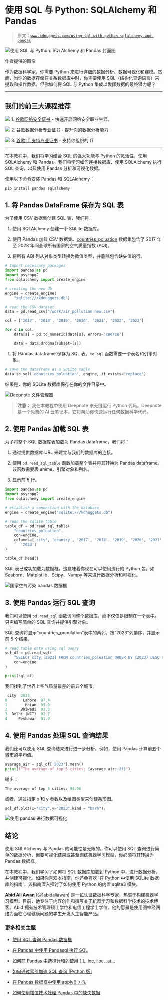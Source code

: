 # 使用 SQL 与 Python: SQLAlchemy 和 Pandas

> 原文：[`www.kdnuggets.com/using-sql-with-python-sqlalchemy-and-pandas`](https://www.kdnuggets.com/using-sql-with-python-sqlalchemy-and-pandas)

![使用 SQL 与 Python: SQLAlchemy 和 Pandas 封面图](img/514e8ddb11081ab64e092520e5706977.png)

作者提供的图像

作为数据科学家，你需要 Python 来进行详细的数据分析、数据可视化和建模。然而，当你的数据存储在关系数据库中时，你需要使用 SQL（结构化查询语言）来提取和操作数据。但你如何将 SQL 与 Python 集成以发挥数据的最终潜力呢？

* * *

## 我们的前三大课程推荐

![](img/0244c01ba9267c002ef39d4907e0b8fb.png) 1\. [谷歌网络安全证书](https://www.kdnuggets.com/google-cybersecurity) - 快速开启网络安全职业生涯。

![](img/e225c49c3c91745821c8c0368bf04711.png) 2\. [谷歌数据分析专业证书](https://www.kdnuggets.com/google-data-analytics) - 提升你的数据分析能力

![](img/0244c01ba9267c002ef39d4907e0b8fb.png) 3\. [谷歌 IT 支持专业证书](https://www.kdnuggets.com/google-itsupport) - 支持你组织的 IT

* * *

在本教程中，我们将学习结合 SQL 的强大功能与 Python 的灵活性，使用 SQLAlchemy 和 Pandas。我们将学习如何连接数据库、使用 SQLAlchemy 执行 SQL 查询，以及使用 Pandas 分析和可视化数据。

使用以下命令安装 Pandas 和 SQLAlchemy：

```py
pip install pandas sqlalchemy
```

## 1\. 将 Pandas DataFrame 保存为 SQL 表

为了使用 CSV 数据集创建 SQL 表，我们将：

1.  使用 SQLAlchemy 创建一个 SQLite 数据库。

1.  使用 Pandas 加载 CSV 数据集。[countries_poluation](https://www.kaggle.com/datasets/willianoliveiragibin/countries-poluation) 数据集包含了 2017 年至 2023 年间全球所有国家的空气质量指数 (AQI)。

1.  将所有 AQI 列从对象类型转换为数值类型，并删除包含缺失值的行。

```py
# Import necessary packages
import pandas as pd
import psycopg2
from sqlalchemy import create_engine

# creating the new db
engine = create_engine(
    "sqlite:///kdnuggets.db")

# read the CSV dataset
data = pd.read_csv("/work/air_pollution new.csv")

col = ['2017', '2018', '2019', '2020', '2021', '2022', '2023']

for s in col:
    data[s] = pd.to_numeric(data[s], errors='coerce')

    data = data.dropna(subset=[s])
```

1.  将 Pandas dataframe 保存为 SQL 表。`to_sql` 函数需要一个表名和引擎对象。

```py
# save the dataframe as a SQLite table
data.to_sql('countries_poluation', engine, if_exists='replace')
```

结果是，你的 SQLite 数据库保存在你的文件目录中。

![Deepnote 文件管理器](img/421fd28094b44ace698fb0faef8e6223.png)

> **注意：** 我在本教程中使用 Deepnote 来无缝运行 Python 代码。Deepnote 是一个免费的 AI 云笔记本，它将帮助你快速运行任何数据科学代码。

## 2\. 使用 Pandas 加载 SQL 表

为了将整个 SQL 数据库表加载为 Pandas dataframe，我们将：

1.  通过提供数据库 URL 来建立与我们的数据库的连接。

1.  使用 `pd.read_sql_table` 函数加载整个表并将其转换为 Pandas dataframe。该函数需要表 anime、引擎对象和列名。

1.  显示前 5 行。

```py
import pandas as pd
import psycopg2
from sqlalchemy import create_engine

# establish a connection with the database
engine = create_engine("sqlite:///kdnuggets.db")

# read the sqlite table
table_df = pd.read_sql_table(
    "countries_poluation",
    con=engine,
    columns=['city', 'country', '2017', '2018', '2019', '2020', '2021', '2022',
       '2023']
)

table_df.head()
```

SQL 表已成功加载为数据框。这意味着你现在可以使用流行的 Python 包，如 Seaborn、Matplotlib、Scipy、Numpy 等来进行数据分析和可视化。

![国家空气污染 pandas 数据框](img/334a7809a6841a54b9db56493b4f5a3e.png)

## 3\. 使用 Pandas 运行 SQL 查询

我们可以使用 `pd.read_sql` 函数访问整个数据库，而不仅仅是限制在一个表中。只需编写简单的 SQL 查询并提供引擎对象。

SQL 查询将显示“countries_population”表中的两列，按“2023”列排序，并显示前 5 个结果。

```py
# read table data using sql query
sql_df = pd.read_sql(
    "SELECT city,[2023] FROM countries_poluation ORDER BY [2023] DESC LIMIT 5",
    con=engine
)

print(sql_df)
```

我们找到了世界上空气质量最差的前五个城市。

```py
 city  2023
0       Lahore  97.4
1        Hotan  95.0
2      Bhiwadi  93.3
3  Delhi (NCT)  92.7
4     Peshawar  91.9
```

## 4\. 使用 Pandas 处理 SQL 查询结果

我们还可以使用 SQL 查询结果进行进一步分析。例如，使用 Pandas 计算前五个城市的平均值。

```py
average_air = sql_df['2023'].mean()
print(f"The average of top 5 cities: {average_air:.2f}")
```

输出：

```py
The average of top 5 cities: 94.06
```

或者，通过指定 x 和 y 参数以及绘图类型来创建条形图。

```py
sql_df.plot(x="city",y="2023",kind = "barh");
```

![使用 pandas 进行数据可视化](img/641625a7e2204e9360c907cfbf20ba18.png)

## 结论

使用 SQLAlchemy 与 Pandas 的可能性是无限的。你可以使用 SQL 查询进行简单的数据分析，但要可视化结果或甚至训练机器学习模型，你必须将其转换为 Pandas 数据框。

在本教程中，我们学习了如何将 SQL 数据库加载到 Python 中，进行数据分析，并创建可视化。如果你喜欢本指南，你还会喜欢 '在 Python 中使用 SQLite 数据库的指南'，该指南深入探讨了如何使用 Python 的内置 sqlite3 模块。

[](https://www.polywork.com/kingabzpro)****[Abid Ali Awan](https://www.polywork.com/kingabzpro)**** ([@1abidaliawan](https://www.linkedin.com/in/1abidaliawan)) 是一位认证数据科学专家，热衷于构建机器学习模型。目前，他专注于内容创作和撰写关于机器学习和数据科学技术的技术博客。Abid 拥有技术管理硕士学位和电信工程学士学位。他的愿景是使用图神经网络为面临心理健康问题的学生开发人工智能产品。

### 更多相关主题

+   [使用 SQL 查询 Pandas 数据框](https://www.kdnuggets.com/2021/10/query-pandas-dataframes-sql.html)

+   [在 Pandas 中使用 Pandasql 执行 SQL](https://www.kdnuggets.com/sql-in-pandas-with-pandasql)

+   [如何在 Pandas 中选择行和列使用 [ ], .loc, iloc, .at…](https://www.kdnuggets.com/2019/06/select-rows-columns-pandas.html)

+   [如何通过索引加速 SQL 查询 [Python 版]](https://www.kdnuggets.com/2023/08/speed-sql-queries-indexes-python-edition.html)

+   [在 Pandas 数据框中使用 apply() 方法](https://www.kdnuggets.com/2022/07/apply-method-pandas-dataframes.html)

+   [如何使用插值技术处理 Pandas 中的缺失数据](https://www.kdnuggets.com/how-to-deal-with-missing-data-using-interpolation-techniques-in-pandas)
